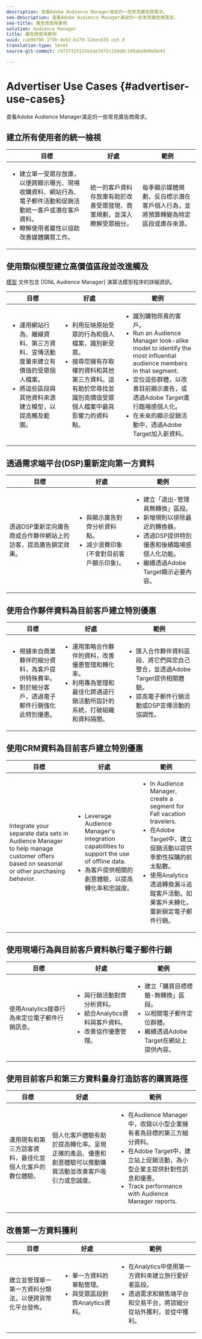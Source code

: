 ```yaml
---
description: 查看Adobe Audience Manager滿足的一些常見廣告商需求。
seo-description: 查看Adobe Audience Manager滿足的一些常見廣告商需求。
seo-title: 廣告商使用案例
solution: Audience Manager
title: 廣告商使用案例
uuid: cub06f86-1f9b-4e02-b179-116ec635 ce5 d
translation-type: tm+mt
source-git-commit: c9737315132e2ae7d72c250d8c196abe8d9e0e43

---
```



# Advertiser Use Cases {#advertiser-use-cases}

查看Adobe Audience Manager滿足的一些常見廣告商需求。

<!-- c_adv_use_case.xml -->

## 建立所有使用者的統一檢視

<table id="table_DB2C43F8A8074A229CE23B8772A510BF"> 
 <thead> 
  <tr> 
   <th colname="col1" class="entry"> 目標 </th> 
   <th colname="col2" class="entry"> 好處 </th> 
   <th colname="col3" class="entry"> 範例 </th> 
  </tr> 
 </thead>
 <tbody> 
  <tr> 
   <td colname="col1"> 
    <ul id="ul_F75C5E36CBD84EE7942988CEECE2DA5E"> 
     <li id="li_9485DFA2168C4FC5A7CF4B3EAA7EBE08">建立單一受眾存放庫，以便跨顯示曝光、現場收購資料、網站行為、電子郵件活動和促銷活動統一客戶或潛在客戶資料。 </li> 
     <li id="li_584F7F550A9446F19542EF13A0F5D81B">瞭解使用者屬性以協助改善媒體購買工作。 </li> 
    </ul> </td> 
   <td colname="col2"> 統一的客戶資料存放庫有助於改善受眾發現、商業規劃，並深入瞭解受眾細分。 </td> 
   <td colname="col3"> 每季顯示媒體規劃，反白標示潛在客戶個人行為，並將預算轉變為特定區段或庫存來源。 </td> 
  </tr> 
 </tbody> 
</table>

## 使用類似模型建立高價值區段並改進觸及

[模型](../features/algorithmic-models/understanding-models.md) 文件包含 [!DNL Audience Manager] 演算法模型程序的詳細資訊。

<table id="table_47456520CA99459B92DACD2047951D2D"> 
 <thead> 
  <tr> 
   <th colname="col1" class="entry"> 目標 </th> 
   <th colname="col2" class="entry"> 好處 </th> 
   <th colname="col3" class="entry"> 範例 </th> 
  </tr>
 </thead>
 <tbody> 
  <tr> 
   <td colname="col1"> 
    <ul id="ul_6B69497AA7F543249FF820B1D5DC604F"> 
     <li id="li_7022E99BC3C6475988B8424528A221A8">運用網站行為、離線資料、第三方資料、宣傳活動度量來建立有價值的受眾個人檔案。 </li> 
     <li id="li_DBD50B14B3D34D9AB72C42E245406FE8">將這些區段與其他資料來源建立模型，以提高觸及範圍。 </li> 
    </ul> </td> 
   <td colname="col2"> 
    <ul id="ul_CC5448D2EA0646D4AF3547E81DE31FDE"> 
     <li id="li_8F11E40026404C1380F26F6D03952C8E">利用反映原始受眾的行為和個人檔案，識別新受眾。 </li> 
     <li id="li_5F67AD849EC145DBB1E52A92BBE2CEE3">搜尋您擁有存取權的資料和其他第三方資料。這有助於您尋找並識別高價值受眾個人檔案中最具影響力的資料點。 </li> 
    </ul> </td>
   <td colname="col3"> 
    <ul id="ul_EB3707C4449E44F195EE5655B724A9B4"> 
     <li id="li_268E6A408C634E5EAF2D536930EE77C7">識別購物昂貴的客戶。 </li> 
     <li id="li_217F8D97449D40E798601C904D66FE5A">Run an <span class="keyword"> Audience Manager</span> look-alike model to identify the most influential audience members in that segment. </li> 
     <li id="li_FC9CF9B3FE554032AF66E1C3721C83C9">定位這些群體，以改善目前顯示廣告，或透過Adobe Target進行臨場感個人化。 </li> 
     <li id="li_14F94E368C5142718BF6707622D3D8DE">在未來的顯示促銷活動中，透過Adobe Target加入新資料。 </li> 
    </ul> </td> 
  </tr> 
 </tbody> 
</table>

## 透過需求端平台(DSP)重新定向第一方資料

<table id="table_26697DC988BD4A6493B4867B903132D7"> 
 <thead> 
  <tr> 
   <th colname="col1" class="entry"> 目標 </th> 
   <th colname="col2" class="entry"> 好處 </th> 
   <th colname="col3" class="entry"> 範例 </th> 
  </tr> 
 </thead>
 <tbody> 
  <tr> 
   <td colname="col1"> 透過DSP重新定向廣告商或合作夥伴網站上的訪客，提高廣告鎖定效果。 </td> 
   <td colname="col2"> 
    <ul id="ul_CD4D116AD6FB4A65841A8962B27577C4"> 
     <li id="li_59ED86AE57844EE19D65276914F90EF3">與顯示廣告對齊分析資料點。 </li> 
     <li id="li_64E3355511564B629B8C4B8B9B2FB573">減少浪費印象(不會對目前客戶顯示印象)。 </li> 
    </ul> </td> 
   <td colname="col3"> 
    <ul id="ul_15BC75805EA946F2BE33E4F43C3AA1A4"> 
     <li id="li_40B53340C38743A785159D886392EFD6">建立「退出-管理員無轉換」區段。 </li> 
     <li id="li_10366F799CDC483BA9B6AAD9CAD68EA2">新增規則以排除最近的轉換器。 </li> 
     <li id="li_65B5C367AFBB4C3394AFBB07138320A8">透過DSP提供特別優惠和後續臨場感個人化功能。 </li> 
     <li id="li_C88D7C3D72504BBBAA24B09CB805A38F">繼續透過Adobe Target顯示必要內容。 </li> 
    </ul> </td> 
  </tr> 
 </tbody> 
</table>

## 使用合作夥伴資料為目前客戶建立特別優惠

<table id="table_D476EA5CE881431A94B98D27C1697A3B"> 
 <thead> 
  <tr> 
   <th colname="col1" class="entry"> 目標 </th> 
   <th colname="col2" class="entry"> 好處 </th> 
   <th colname="col3" class="entry"> 範例 </th> 
  </tr> 
 </thead>
 <tbody> 
  <tr> 
   <td colname="col1"> 
    <ul id="ul_AEE9F72C1E8C4B6B9A2784ECB5403B61"> 
     <li id="li_F5155FA10A664E0AB6BDCCFD2BB95314">根據來自商業夥伴的細分資料，為客戶提供特殊費率。 </li> 
     <li id="li_679868485491412980FDF897A9BB64A4">對於細分客戶，透過電子郵件行銷強化此特別優惠。 </li> 
    </ul> </td> 
   <td colname="col2"> 
    <ul id="ul_0C0A0960604143B3A54FA61002ABB233"> 
     <li id="li_CA8748A00624479A8E15437AD9A1EC54">運用策略合作夥伴的資料，改善優惠管理和轉化率。 </li> 
     <li id="li_00B0A3039BBD4DF3814C64539C83E4DA">利用專為管理和最佳化跨通道行銷活動所設計的系統，打破組織和資料隔閡。 </li> 
    </ul> </td> 
   <td colname="col3"> 
    <ul id="ul_12770CC183E5433999ED8C055E91DC78"> 
     <li id="li_4CAFD2A7F0F54225ADDCD3C94E8CCEF7">匯入合作夥伴資料區段、將它們與您自己整合，並透過Adobe Target提供相關體驗。 </li> 
     <li id="li_65F1C7812FC24D44BB41DE6B7276F6AF">提高電子郵件行銷活動或DSP宣傳活動的協調性。 </li> 
    </ul> </td> 
  </tr> 
 </tbody> 
</table>

## 使用CRM資料為目前客戶建立特別優惠

<table id="table_A44E3CC858A544ACB875C3FBEEC281CD"> 
 <thead> 
  <tr> 
   <th colname="col1" class="entry"> 目標 </th> 
   <th colname="col2" class="entry"> 好處 </th> 
   <th colname="col3" class="entry"> 範例 </th> 
  </tr> 
 </thead>
 <tbody> 
  <tr> 
   <td colname="col1">Integrate your separate data sets in <span class="keyword"> Audience Manager</span> to help manage customer offers based on seasonal or other purchasing behavior. </td> 
   <td colname="col2"> 
    <ul id="ul_CFE6F446C287464B9141C7B6E2581A84"> 
     <li id="li_4308DD38DC014622A08CB0425A9E98F1">Leverage <span class="keyword"> Audience Manager</span>'s integration capabilities to support the use of offline data. </li> 
     <li id="li_B55C9849C43C483781DC5C3AEAA861F1">為客戶提供相關的創意體驗，以提高轉化率和忠誠度。 </li> 
    </ul> </td> 
   <td colname="col3"> 
    <ul id="ul_739F56A9703F418BBD6F391C2A8A25CA"> 
     <li id="li_24C0DF2B23284764B48B0B4FC2808248">In <span class="keyword"> Audience Manager</span>, create a segment for Fall vacation travelers. </li> 
     <li id="li_C8FE060793AA400CBDF33251B21B79C7">在Adobe Target中，建立促銷活動以提供季節性採購的航太點數。 </li> 
     <li id="li_84D729B9AA2E40F8B3EFF6E53C8AA39A">使用Analytics透過轉換漏斗追蹤客戶活動。如果客戶未轉化，重新鎖定電子郵件行銷。 </li> 
    </ul> </td> 
  </tr> 
 </tbody> 
</table>

## 使用現場行為與目前客戶資料執行電子郵件行銷

<table id="table_29276E12EFC94ACDA981A6EEDDAAA335"> 
 <thead> 
  <tr> 
   <th colname="col1" class="entry"> 目標 </th> 
   <th colname="col2" class="entry"> 好處 </th> 
   <th colname="col3" class="entry"> 範例 </th> 
  </tr> 
 </thead>
 <tbody> 
  <tr> 
   <td colname="col1"> 使用Analytics搜尋行為來定位電子郵件行銷訊息。 </td> 
   <td colname="col2"> 
    <ul id="ul_19D86C5CEE13479BA8C860438B82E943"> 
     <li id="li_D7E369BC066841AD80485A1FC7948E1D">與行銷活動對齊分析資料。 </li> 
     <li id="li_E905F43E93DD44AB9DB117AED9A4951A">結合Analytics資料與客戶資料。 </li> 
     <li id="li_02085338F74E4348981D538B5C060DAA">改善協作優惠管理。 </li> 
    </ul> </td> 
   <td colname="col3"> 
    <ul id="ul_018543C7DACD47849F303BC8C26A0A08"> 
     <li id="li_37AB19716B3D4C7BA4106C007A534689">建立「購買目標標籤-無轉換」區段。 </li> 
     <li id="li_DA5EA7CC922C47788D4D0AED5FEC5164">以相關電子郵件定位群體。 </li> 
     <li id="li_40085E5A5E2744EEBC38CD19F0F77076">繼續透過Adobe Target在網站上提供內容。 </li> 
    </ul> </td> 
  </tr> 
 </tbody> 
</table>

## 使用目前客戶和第三方資料量身打造訪客的購買路徑

<table id="table_FAAE5C97107244A1B5179DF0FEC604D1"> 
 <thead> 
  <tr> 
   <th colname="col1" class="entry"> 目標 </th> 
   <th colname="col2" class="entry"> 好處 </th> 
   <th colname="col3" class="entry"> 範例 </th> 
  </tr> 
 </thead>
 <tbody> 
  <tr> 
   <td colname="col1"> <p>運用現有和第三方訪客資料，最佳化並個人化客戶的數位體驗。 </p> </td> 
   <td colname="col2"> <p>個人化客戶體驗有助於提高轉化率。呈現正確的產品、優惠和創意體驗可以推動購買活動並改善客戶吸引力或忠誠度。 </p> </td> 
   <td colname="col3"> 
    <ul id="ul_837B290D45DB412CA0CA3457EDCC4125"> 
     <li id="li_CA85D32FD7F54490859B92B1E4A2DACB"><span class="keyword"> 在Audience Manager</span>中，收錄以小型企業擁有者為目標的第三方細分資料。 </li> 
     <li id="li_E8FDBD2D67724FE497A496E907EDC45A">在Adobe Target中，建立站上促銷活動，為小型企業主提供針對性訊息和優惠。 </li> 
     <li id="li_B303975755D44E03A8C22832D8198564">Track performance with <span class="keyword"> Audience Manager</span> reports. </li> 
    </ul> </td> 
  </tr> 
 </tbody> 
</table>

## 改善第一方資料獲利

<table id="table_9253B663D0F8458CBB43C38C212689CF"> 
 <thead> 
  <tr> 
   <th colname="col1" class="entry"> 目標 </th> 
   <th colname="col2" class="entry"> 好處 </th> 
   <th colname="col3" class="entry"> 範例 </th> 
  </tr> 
 </thead>
 <tbody> 
  <tr> 
   <td colname="col1"> <p>建立並管理單一第一方資料分類法，以便跨貨幣化平台發佈。 </p> </td> 
   <td colname="col2"> 
    <ul id="ul_D2E2EAD1656E4AF09840C79694C5ABE3"> 
     <li id="li_6006974EC2EA467CACA914174FF59F4D">單一方資料的單點管理。 </li> 
     <li id="li_C9B2F0BC1CA344CF9F461B144E8EAFB6">與受眾區段對齊Analytics資料。 </li> 
    </ul> </td> 
   <td colname="col3"> 
    <ul id="ul_65D91F5E29D04750AB81682FC4E44E5F"> 
     <li id="li_69832257582342C7A026B1474E1A4286">在Analytics中使用第一方資料來建立旅行愛好者區段。 </li> 
     <li id="li_FDFFA55B0B7D46398A5A640EB5E56788">透過需求和銷售端平台和交易平台，將該細分從站外獲利，並從中獲利。 </li> 
    </ul> </td> 
  </tr> 
 </tbody> 
</table>

